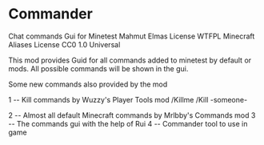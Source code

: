 # Commander
Chat commands  Gui for Minetest
Mahmut Elmas
License WTFPL
Minecraft Aliases License CC0 1.0 Universal


This mod provides Guid for all commands added to minetest by default or mods.
All possible commands will be shown in the gui.

Some new commands also provided by the mod 


1 -- Kill commands by Wuzzy's Player Tools mod
/Killme
/Kill -someone-

2 -- Almost all default Minecraft commands by Mrlbby's Commands mod
3 -- The commands gui with the help of Rui
4  -- Commander tool to use in game

